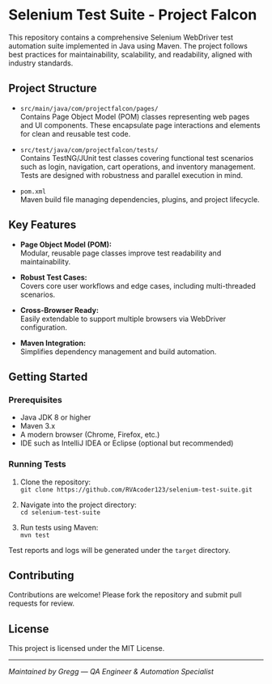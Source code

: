 # Selenium Test Suite - Project Falcon

This repository contains a comprehensive Selenium WebDriver test automation suite implemented in Java using Maven. The project follows best practices for maintainability, scalability, and readability, aligned with industry standards.

## Project Structure

- `src/main/java/com/projectfalcon/pages/`  
  Contains Page Object Model (POM) classes representing web pages and UI components. These encapsulate page interactions and elements for clean and reusable test code.

- `src/test/java/com/projectfalcon/tests/`  
  Contains TestNG/JUnit test classes covering functional test scenarios such as login, navigation, cart operations, and inventory management. Tests are designed with robustness and parallel execution in mind.

- `pom.xml`  
  Maven build file managing dependencies, plugins, and project lifecycle.

## Key Features

- **Page Object Model (POM):**  
  Modular, reusable page classes improve test readability and maintainability.

- **Robust Test Cases:**  
  Covers core user workflows and edge cases, including multi-threaded scenarios.

- **Cross-Browser Ready:**  
  Easily extendable to support multiple browsers via WebDriver configuration.

- **Maven Integration:**  
  Simplifies dependency management and build automation.

## Getting Started

### Prerequisites

- Java JDK 8 or higher  
- Maven 3.x  
- A modern browser (Chrome, Firefox, etc.)  
- IDE such as IntelliJ IDEA or Eclipse (optional but recommended)

### Running Tests

1. Clone the repository:  
   `git clone https://github.com/RVAcoder123/selenium-test-suite.git`

2. Navigate into the project directory:  
   `cd selenium-test-suite`

3. Run tests using Maven:  
   `mvn test`

Test reports and logs will be generated under the `target` directory.

## Contributing

Contributions are welcome! Please fork the repository and submit pull requests for review.

## License

This project is licensed under the MIT License.

---

*Maintained by Gregg — QA Engineer & Automation Specialist*

